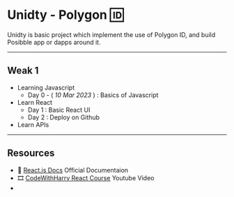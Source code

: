 # Unidty - Polygon 🆔
Unidty is basic project which implement the use of Polygon ID, and build Posibble app or dapps around it.
<hr>

## Weak 1
- Learning Javascript
  - Day 0 - ( *10 Mar 2023* ) : Basics of Javascript
- Learn React
  - Day 1  : Basic React UI
  - Day 2  : Deploy on Github
- Learn APIs
  
<hr>

## Resources

- 📑 [React.js Docs](https://beta.reactjs.org) Official Documentaion
- 🎞️ [CodeWithHarry React Course](https://youtube.com/playlist?list=PLu0W_9lII9agx66oZnT6IyhcMIbUMNMdt) Youtube Video
- 